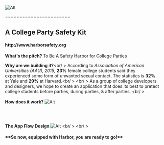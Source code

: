 ![Alt](https://s-media-cache-ak0.pinimg.com/originals/1b/21/df/1b21df728ee54ccbebe4c72af361529f.png)

=======================
<h2>A College Party Safety Kit</h2>
<h4> http://www.harborsafety.org </h4>

**What's the pitch?**   To Be A Safety Harbor for College Parties

**Why are we building it?**<br/ >
According to <i>Association of American Universities (AAU), 2015</i>, <b>23%</b> female college students said they experienced some form of unwanted sexual contact. The statistics is <b>32%</b> at Yale and <b>29%</b> at Harvard.<br/ >
<br/ >
  As a group of college developers and designers, we hope to create an application that does its best to pretect college students before parties, during parties, & after parties. <br/ >
<br/>
<br/>
**How does it work?**
![Alt](https://s-media-cache-ak0.pinimg.com/originals/64/f5/e5/64f5e5bc230a0e34da39c1df585a6c09.png)

<br/>
<br/>

**The App Flow Design**
![Alt](https://s-media-cache-ak0.pinimg.com/originals/7d/b1/07/7db107c04c28d59d45060dd34871ee39.png)
<br/ >
<br/ >
<h4>**So now, equipped with Harbor, you are ready to go!**</h4>